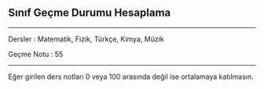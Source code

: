 ## Sınıf Geçme Durumu Hesaplama

---
Dersler : Matematik, Fizik, Türkçe, Kimya, Müzik

Geçme Notu : 55

---

Eğer girilen ders notları 0 veya 100 arasında değil ise ortalamaya katılmasın.